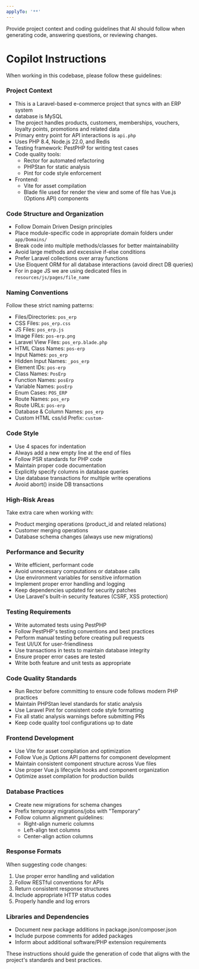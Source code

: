 ```yaml
---
applyTo: '**'
---
```

Provide project context and coding guidelines that AI should follow when generating code, answering questions, or reviewing changes.

# Copilot Instructions

When working in this codebase, please follow these guidelines:

### Project Context
- This is a Laravel-based e-commerce project that syncs with an ERP system
- database is MySQL
- The project handles products, customers, memberships, vouchers, loyalty points, promotions and related data
- Primary entry point for API interactions is `api.php`
- Uses PHP 8.4, Node.js 22.0, and Redis
- Testing framework: PestPHP for writing test cases
- Code quality tools:
  - Rector for automated refactoring
  - PHPStan for static analysis
  - Pint for code style enforcement
- Frontend:
  - Vite for asset compilation
  - Blade file used for render the view and some of file has Vue.js (Options API) components

### Code Structure and Organization
- Follow Domain Driven Design principles
- Place module-specific code in appropriate domain folders under `app/Domains/`
- Break code into multiple methods/classes for better maintainability
- Avoid large methods and excessive if-else conditions
- Prefer Laravel collections over array functions
- Use Eloquent ORM for all database interactions (avoid direct DB queries)
- For in page JS we are using dedicated files in `resources/js/pages/file_name`

### Naming Conventions
Follow these strict naming patterns:
- Files/Directories: `pos_erp`
- CSS Files: `pos_erp.css`
- JS Files: `pos_erp.js`
- Image Files: `pos-erp.png`
- Laravel View Files: `pos_erp.blade.php`
- HTML Class Names: `pos-erp`
- Input Names: `pos_erp`
- Hidden Input Names: `_pos_erp`
- Element IDs: `pos-erp`
- Class Names: `PosErp`
- Function Names: `posErp`
- Variable Names: `posErp`
- Enum Cases: `POS_ERP`
- Route Names: `pos_erp`
- Route URLs: `pos-erp`
- Database & Column Names: `pos_erp`
- Custom HTML css/id Prefix: `custom-`

### Code Style
- Use 4 spaces for indentation
- Always add a new empty line at the end of files
- Follow PSR standards for PHP code
- Maintain proper code documentation
- Explicitly specify columns in database queries
- Use database transactions for multiple write operations
- Avoid abort() inside DB transactions

### High-Risk Areas
Take extra care when working with:
- Product merging operations (product_id and related relations)
- Customer merging operations
- Database schema changes (always use new migrations)

### Performance and Security
- Write efficient, performant code
- Avoid unnecessary computations or database calls
- Use environment variables for sensitive information
- Implement proper error handling and logging
- Keep dependencies updated for security patches
- Use Laravel's built-in security features (CSRF, XSS protection)

### Testing Requirements
- Write automated tests using PestPHP
- Follow PestPHP's testing conventions and best practices
- Perform manual testing before creating pull requests
- Test UI/UX for user-friendliness
- Use transactions in tests to maintain database integrity
- Ensure proper error cases are tested
- Write both feature and unit tests as appropriate

### Code Quality Standards
- Run Rector before committing to ensure code follows modern PHP practices
- Maintain PHPStan level standards for static analysis
- Use Laravel Pint for consistent code style formatting
- Fix all static analysis warnings before submitting PRs
- Keep code quality tool configurations up to date

### Frontend Development
- Use Vite for asset compilation and optimization
- Follow Vue.js Options API patterns for component development
- Maintain consistent component structure across Vue files
- Use proper Vue.js lifecycle hooks and component organization
- Optimize asset compilation for production builds

### Database Practices
- Create new migrations for schema changes
- Prefix temporary migrations/jobs with "Temporary"
- Follow column alignment guidelines:
  - Right-align numeric columns
  - Left-align text columns
  - Center-align action columns

### Response Formats
When suggesting code changes:
1. Use proper error handling and validation
2. Follow RESTful conventions for APIs
3. Return consistent response structures
4. Include appropriate HTTP status codes
5. Properly handle and log errors

### Libraries and Dependencies
- Document new package additions in package.json/composer.json
- Include purpose comments for added packages
- Inform about additional software/PHP extension requirements

These instructions should guide the generation of code that aligns with the project's standards and best practices.
